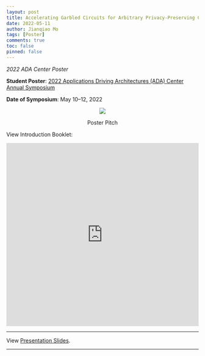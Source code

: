 ```yaml
---
layout: post
title: Accelerating Garbled Circuits for Arbitrary Privacy-Preserving Computation
date: 2022-05-11
author: Jianqiao Mo
tags: [Poster]
comments: true
toc: false
pinned: false
---
```

_2022 ADA Center Poster_

**Student Poster**:
[2022 Applications Driving Architectures (ADA) Center Annual Symposium](https://adacenter.org/symposium2022) 

**Date of Symposium**: May 10–12, 2022


<div align="center">
    <img src="https://raw.githubusercontent.com/jianqiaomo/mywebpage/master/images/HAAC_ada_poster_pitch.JPG"/>
    <p>Poster Pitch</p>
</div>


View Introduction Booklet:
<iframe src="https://onedrive.live.com/embed?cid=8795EDCABD3FFEB3&resid=8795EDCABD3FFEB3%21140&authkey=AO7Z5ZNIDHWVRTs&em=2" width="100%" height="480" frameborder="0" scrolling="no"></iframe>

***

View [Presentation Slides](https://1drv.ms/b/s!ArP-P73K7ZWHgQ80M0CGTOIYWOuQ?e=LxnVX8).

***